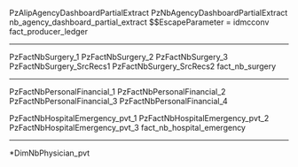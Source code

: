 PzAlipAgencyDashboardPartialExtract
PzNbAgencyDashboardPartialExtract
nb_agency_dashboard_partial_extract
$$EscapeParameter = idmcconv
fact_producer_ledger

****************************************************

PzFactNbSurgery_1
PzFactNbSurgery_2
PzFactNbSurgery_3
PzFactNbSurgery_SrcRecs1
PzFactNbSurgery_SrcRecs2	fact_nb_surgery

***********************************************

PzFactNbPersonalFinancial_1
PzFactNbPersonalFinancial_2
PzFactNbPersonalFinancial_3
PzFactNbPersonalFinancial_4


PzFactNbHospitalEmergency_pvt_1
PzFactNbHospitalEmergency_pvt_2
PzFactNbHospitalEmergency_pvt_3	fact_nb_hospital_emergency

********************************************************


*DimNbPhysician_pvt
